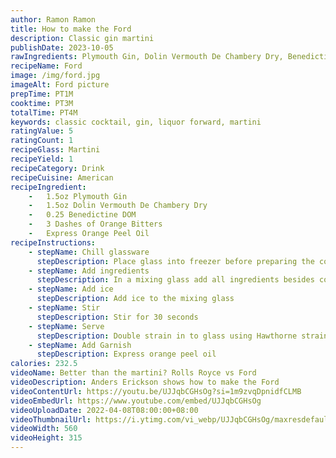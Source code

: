 ```yaml
---
author: Ramon Ramon
title: How to make the Ford
description: Classic gin martini
publishDate: 2023-10-05
rawIngredients: Plymouth Gin, Dolin Vermouth De Chambery Dry, Benedictine DOM, Orange Bitters, Express Orange Peel
recipeName: Ford
image: /img/ford.jpg
imageAlt: Ford picture
prepTime: PT1M
cooktime: PT3M
totalTime: PT4M
keywords: classic cocktail, gin, liquor forward, martini
ratingValue: 5
ratingCount: 1
recipeGlass: Martini
recipeYield: 1
recipeCategory: Drink
recipeCuisine: American
recipeIngredient:
    -   1.5oz Plymouth Gin
    -   1.5oz Dolin Vermouth De Chambery Dry
    -   0.25 Benedictine DOM
    -   3 Dashes of Orange Bitters
    -   Express Orange Peel Oil
recipeInstructions:
    - stepName: Chill glassware
      stepDescription: Place glass into freezer before preparing the cocktail 
    - stepName: Add ingredients
      stepDescription: In a mixing glass add all ingredients besides cocktail cherry
    - stepName: Add ice
      stepDescription: Add ice to the mixing glass
    - stepName: Stir
      stepDescription: Stir for 30 seconds
    - stepName: Serve
      stepDescription: Double strain in to glass using Hawthorne strainer and fine mesh strainer
    - stepName: Add Garnish
      stepDescription: Express orange peel oil
calories: 232.5
videoName: Better than the martini? Rolls Royce vs Ford
videoDescription: Anders Erickson shows how to make the Ford
videoContentUrl: https://youtu.be/UJJqbCGHsOg?si=1m9zvqDpnidfCLMB
videoEmbedUrl: https://www.youtube.com/embed/UJJqbCGHsOg
videoUploadDate: 2022-04-08T08:00:00+08:00
videoThumbnailUrl: https://i.ytimg.com/vi_webp/UJJqbCGHsOg/maxresdefault.webp
videoWidth: 560
videoHeight: 315
---
```

